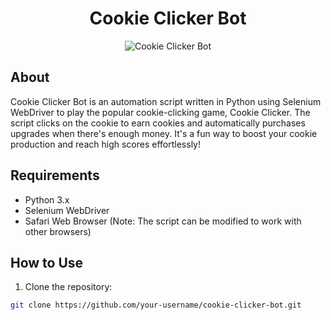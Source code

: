 <h1 align="center">Cookie Clicker Bot</h1>

<p align="center">
  <img src="cookie-clicker.png" alt="Cookie Clicker Bot">
</p>

## About

Cookie Clicker Bot is an automation script written in Python using Selenium WebDriver to play the popular cookie-clicking game, Cookie Clicker. The script clicks on the cookie to earn cookies and automatically purchases upgrades when there's enough money. It's a fun way to boost your cookie production and reach high scores effortlessly!

## Requirements

- Python 3.x
- Selenium WebDriver
- Safari Web Browser (Note: The script can be modified to work with other browsers)

## How to Use

1. Clone the repository:

```bash
git clone https://github.com/your-username/cookie-clicker-bot.git
